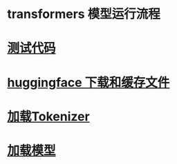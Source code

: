 # transformers 模型运行流程

# [测试代码](./model.py)

# [huggingface 下载和缓存文件](download_and_cache_file.md)

# [加载Tokenizer](./AutoTokenizer.from_pretrained.md)

# [加载模型](./AutoTokenizer.from_pretrained.md)



